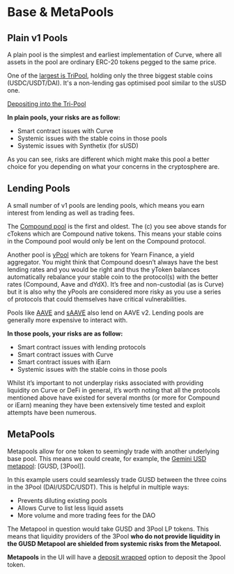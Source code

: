 # Base & MetaPools

## Plain v1 Pools

A plain pool is the simplest and earliest implementation of Curve, where all assets in the pool are ordinary ERC-20 tokens pegged to the same price.

One of the [largest is TriPool](https://curve.fi/#/ethereum/pools/3pool/deposit), holding only the three biggest stable coins (USDC/USDT/DAI). It's a non-lending gas optimised pool similar to the sUSD one.

[Depositing into the Tri-Pool](/lp/depositing/depositing-into-the-tri-pool)

**In plain pools, your risks are as follow:**

*   Smart contract issues with Curve
*   Systemic issues with the stable coins in those pools
*   Systemic issues with Synthetix (for sUSD)
    
As you can see, risks are different which might make this pool a better choice for you depending on what your concerns in the cryptosphere are.

## Lending Pools

A small number of v1 pools are lending pools, which means you earn interest from lending as well as trading fees.

The [Compound pool](https://curve.fi/#/ethereum/pools/compound/deposit) is the first and oldest. The (c) you see above stands for cTokens which are Compound native tokens. This means your stable coins in the Compound pool would only be lent on the Compound protocol.

Another pool is [yPool](https://curve.fi/#/ethereum/pools/y/deposit) which are tokens for Yearn Finance, a yield aggregator. You might think that Compound doesn’t always have the best lending rates and you would be right and thus the yToken balances automatically rebalance your stable coin to the protocol(s) with the better rates (Compound, Aave and dYdX). It’s free and non-custodial (as is Curve) but it is also why the yPools are considered more risky as you use a series of protocols that could themselves have critical vulnerabilities.

Pools like [AAVE](https://curve.fi/#/ethereum/pools/aave/deposit) and [sAAVE](https://curve.fi/#/ethereum/pools/saave/deposit) also lend on AAVE v2. Lending pools are generally more expensive to interact with.

**In those pools, your risks are as follow:**

*   Smart contract issues with lending protocols
*   Smart contract issues with Curve
*   Smart contract issues with iEarn
*   Systemic issues with the stable coins in those pools
    
Whilst it’s important to not underplay risks associated with providing liquidity on Curve or DeFi in general, it’s worth noting that all the protocols mentioned above have existed for several months (or more for Compound or iEarn) meaning they have been extensively time tested and exploit attempts have been numerous.

## MetaPools

Metapools allow for one token to seemingly trade with another underlying base pool. This means we could create, for example, the [Gemini USD metapool](https://curve.fi/#/ethereum/pools/gusd/deposit): \[GUSD, \[3Pool\]\].

In this example users could seamlessly trade GUSD between the three coins in the 3Pool (DAI/USDC/USDT). This is helpful in multiple ways:

*   Prevents diluting existing pools
*   Allows Curve to list less liquid assets
*   More volume and more trading fees for the DAO
    
The Metapool in question would take GUSD and 3Pool LP tokens. This means that liquidity providers of the 3Pool **who do not provide liquidity in the GUSD Metapool are shielded from systemic risks from the Metapool.**

**Metapools** in the UI will have a [deposit wrapped](/lp/deposit-faqs#wrapped) option to deposit the 3pool token.
